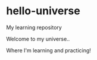 # hello-universe
My learning repository


Welcome to my universe..  

Where I'm learning and practicing!
